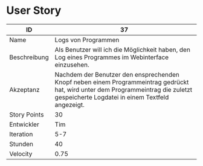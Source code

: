 # User Story

| ID         |37|
|-|-|
|Name        |Logs von Programmen|
|Beschreibung|Als Benutzer will ich die Möglichkeit haben, den Log eines Programmes im Webinterface einzusehen.|
|Akzeptanz   |Nachdem der Benutzer den ensprechenden Knopf neben einem Programmeintrag gedrückt hat, wird unter dem Programmeintrag die zuletzt gespeicherte Logdatei in einem Textfeld angezeigt.|
|Story Points|30|
|Entwickler  |Tim|
|Iteration   |5-7|
|Stunden     |40|
|Velocity    |0.75|
